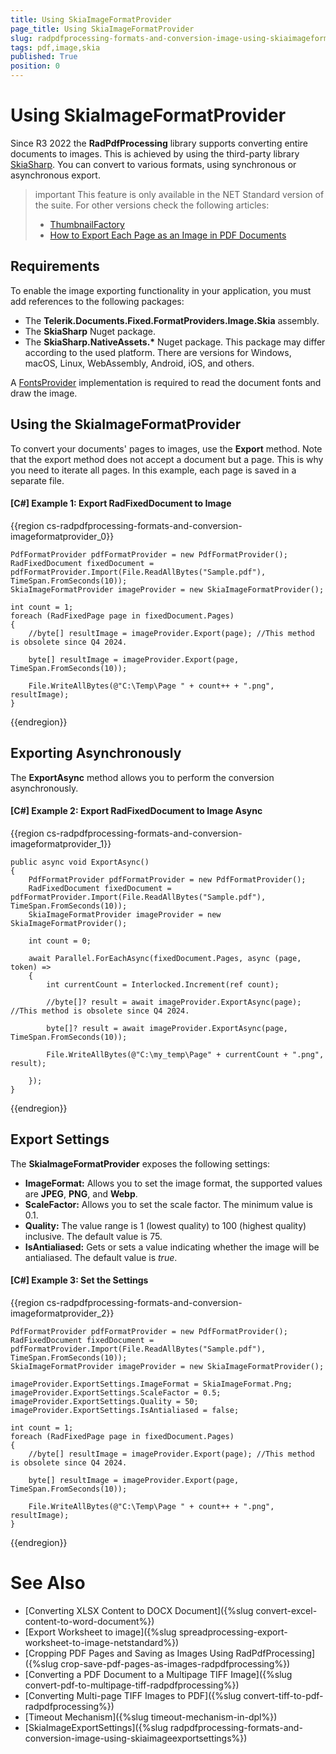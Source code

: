 ```yaml
---
title: Using SkiaImageFormatProvider
page_title: Using SkiaImageFormatProvider
slug: radpdfprocessing-formats-and-conversion-image-using-skiaimageformatprovider
tags: pdf,image,skia
published: True
position: 0
---
```


# Using SkiaImageFormatProvider

Since R3 2022 the __RadPdfProcessing__ library supports converting entire documents to images. This is achieved by using the third-party library [SkiaSharp](https://docs.microsoft.com/en-us/xamarin/xamarin-forms/user-interface/graphics/skiasharp/). You can convert to various formats, using synchronous or asynchronous export. 

>important This feature is only available in the NET Standard version of the suite. For other versions check the following articles:
>* [ThumbnailFactory](https://docs.telerik.com/devtools/wpf/controls/radpdfviewer/features/export-fixedpage-to-image)
>* [How to Export Each Page as an Image in PDF Documents](https://docs.telerik.com/devtools/winforms/knowledge-base/pdfviewer-export-page-images-with-no-ui)
>

## Requirements

To enable the image exporting functionality in your application, you must add references to the following packages:

* The __Telerik.Documents.Fixed.FormatProviders.Image.Skia__ assembly.
* The __SkiaSharp__ Nuget package. 
* The __SkiaSharp.NativeAssets.*__ Nuget package. This package may differ according to the used platform. There are versions for Windows, macOS, Linux, WebAssembly, Android, iOS, and others.

A [FontsProvider](https://docs.telerik.com/devtools/document-processing/libraries/radpdfprocessing/cross-platform/fonts#setting-and-exporting-fonts) implementation is required to read the document fonts and draw the image.

## Using the SkiaImageFormatProvider

To convert your documents' pages to images, use the __Export__ method. Note that the export method does not accept a document but a page. This is why you need to iterate all pages. In this example, each page is saved in a separate file.

#### __[C#] Example 1: Export RadFixedDocument to Image__

{{region cs-radpdfprocessing-formats-and-conversion-imageformatprovider_0}}

	PdfFormatProvider pdfFormatProvider = new PdfFormatProvider();
	RadFixedDocument fixedDocument = pdfFormatProvider.Import(File.ReadAllBytes("Sample.pdf"), TimeSpan.FromSeconds(10));
	SkiaImageFormatProvider imageProvider = new SkiaImageFormatProvider(); 
	
	int count = 1;
	foreach (RadFixedPage page in fixedDocument.Pages)
	{
		//byte[] resultImage = imageProvider.Export(page); //This method is obsolete since Q4 2024.

		byte[] resultImage = imageProvider.Export(page, TimeSpan.FromSeconds(10));

	    File.WriteAllBytes(@"C:\Temp\Page " + count++ + ".png", resultImage);
	}

{{endregion}}

## Exporting Asynchronously
The __ExportAsync__ method allows you to perform the conversion asynchronously.

#### __[C#] Example 2: Export RadFixedDocument to Image Async__

{{region cs-radpdfprocessing-formats-and-conversion-imageformatprovider_1}}
    
    public async void ExportAsync()
    {
        PdfFormatProvider pdfFormatProvider = new PdfFormatProvider();
        RadFixedDocument fixedDocument = pdfFormatProvider.Import(File.ReadAllBytes("Sample.pdf"), TimeSpan.FromSeconds(10));
        SkiaImageFormatProvider imageProvider = new SkiaImageFormatProvider();
         
        int count = 0;
    
        await Parallel.ForEachAsync(fixedDocument.Pages, async (page, token) =>
        {
            int currentCount = Interlocked.Increment(ref count); 
            
			//byte[]? result = await imageProvider.ExportAsync(page); //This method is obsolete since Q4 2024.

			byte[]? result = await imageProvider.ExportAsync(page, TimeSpan.FromSeconds(10));

            File.WriteAllBytes(@"C:\my_temp\Page" + currentCount + ".png", result);
    
        }); 
    } 


{{endregion}}

## Export Settings

The __SkiaImageFormatProvider__ exposes the following settings:

* __ImageFormat:__ Allows you to set the image format, the supported values are __JPEG__, __PNG__, and __Webp__.
* __ScaleFactor:__ Allows you to set the scale factor. The minimum value is 0.1.
* __Quality:__ The value range is 1 (lowest quality) to 100 (highest quality) inclusive. The default value is 75.
* __IsAntialiased:__ Gets or sets a value indicating whether the image will be antialiased. The default value is *true*. 

#### __[C#] Example 3: Set the Settings__

{{region cs-radpdfprocessing-formats-and-conversion-imageformatprovider_2}}

	PdfFormatProvider pdfFormatProvider = new PdfFormatProvider();
	RadFixedDocument fixedDocument = pdfFormatProvider.Import(File.ReadAllBytes("Sample.pdf"), TimeSpan.FromSeconds(10));
	SkiaImageFormatProvider imageProvider = new SkiaImageFormatProvider();
	
	imageProvider.ExportSettings.ImageFormat = SkiaImageFormat.Png;
	imageProvider.ExportSettings.ScaleFactor = 0.5;
	imageProvider.ExportSettings.Quality = 50;
	imageProvider.ExportSettings.IsAntialiased = false; 
	
	int count = 1;
	foreach (RadFixedPage page in fixedDocument.Pages)
	{
		//byte[] resultImage = imageProvider.Export(page); //This method is obsolete since Q4 2024.

		byte[] resultImage = imageProvider.Export(page, TimeSpan.FromSeconds(10));
		
	    File.WriteAllBytes(@"C:\Temp\Page " + count++ + ".png", resultImage);
	}

{{endregion}}

# See Also
* [Converting XLSX Content to DOCX Document]({%slug convert-excel-content-to-word-document%}) 
* [Export Worksheet to image]({%slug spreadprocessing-export-worksheet-to-image-netstandard%})
* [Cropping PDF Pages and Saving as Images Using RadPdfProcessing]({%slug crop-save-pdf-pages-as-images-radpdfprocessing%})
* [Converting a PDF Document to a Multipage TIFF Image]({%slug convert-pdf-to-multipage-tiff-radpdfprocessing%})
* [Converting Multi-page TIFF Images to PDF]({%slug convert-tiff-to-pdf-radpdfprocessing%})
* [Timeout Mechanism]({%slug timeout-mechanism-in-dpl%})
* [SkiaImageExportSettings]({%slug radpdfprocessing-formats-and-conversion-image-using-skiaimageexportsettings%})
